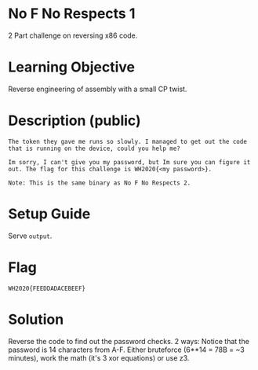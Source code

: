 # No F No Respects 1

2 Part challenge on reversing x86 code.

# Learning Objective

Reverse engineering of assembly with a small CP twist.

# Description (public)

```
The token they gave me runs so slowly. I managed to get out the code that is running on the device, could you help me?

Im sorry, I can't give you my password, but Im sure you can figure it out. The flag for this challenge is WH2020{<my password>}.

Note: This is the same binary as No F No Respects 2.
```

# Setup Guide

Serve `output`.

# Flag

`WH2020{FEEDDADACEBEEF}`

# Solution

Reverse the code to find out the password checks. 2 ways: Notice that the password is 14 characters from A-F. Either bruteforce (6\*\*14 = 78B = ~3 minutes), work the math (it's 3 xor equations) or use z3.
